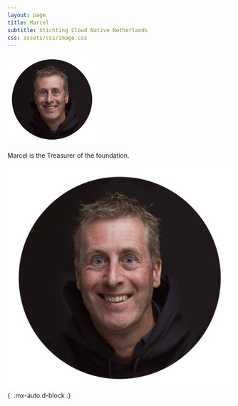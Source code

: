 ```yaml
---
layout: page
title: Marcel
subtitle: Stichting Cloud Native Netherlands
css: assets/css/image.css
---
```

<html>
<p><img src="assets/img/marcel.png"  width="200" height="200" class="center" alt="marcel"></p>
</html>

Marcel is the Treasurer of the foundation.

![marcel](assets/img/marcel.png){: .mx-auto.d-block :}
